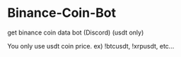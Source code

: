 # Binance-Coin-Bot
get binance coin data bot (Discord) (usdt only)

You only use usdt coin price. ex) !btcusdt, !xrpusdt, etc...
